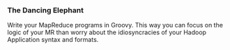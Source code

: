 ### The Dancing Elephant

Write your MapReduce programs in Groovy. This way you can focus on the logic of your MR than worry about the idiosyncracies of your Hadoop Application syntax and formats.


